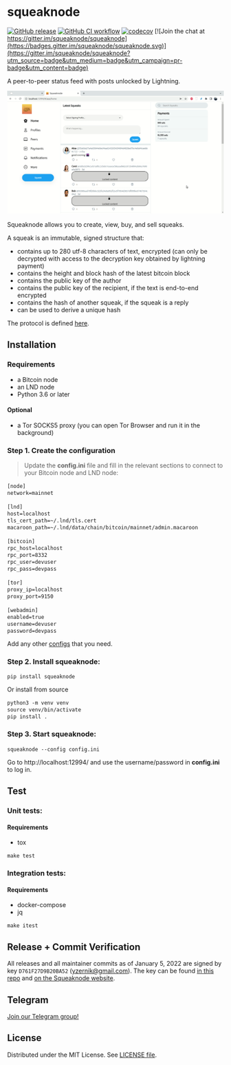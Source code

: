 # squeaknode

[![GitHub release](https://img.shields.io/github/release/squeaknode/squeaknode.svg)](https://github.com/squeaknode/squeaknode/releases)
[![GitHub CI workflow](https://github.com/squeaknode/squeaknode/actions/workflows/ci.yml/badge.svg)](https://github.com/squeaknode/squeaknode/actions/workflows/ci.yml)
[![codecov](https://codecov.io/gh/squeaknode/squeaknode/branch/master/graph/badge.svg?token=VV8WW3VR3Y)](https://codecov.io/gh/squeaknode/squeaknode)
[![Join the chat at https://gitter.im/squeaknode/squeaknode](https://badges.gitter.im/squeaknode/squeaknode.svg)](https://gitter.im/squeaknode/squeaknode?utm_source=badge&utm_medium=badge&utm_campaign=pr-badge&utm_content=badge)

A peer-to-peer status feed with posts unlocked by Lightning.

![Screen capture](docs/images/screen-capture.gif)

Squeaknode allows you to create, view, buy, and sell squeaks.

A squeak is an immutable, signed structure that:
* contains up to 280 utf-8 characters of text, encrypted (can only be decrypted with access to the decryption key obtained by lightning payment)
* contains the height and block hash of the latest bitcoin block
* contains the public key of the author
* contains the public key of the recipient, if the text is end-to-end encrypted
* contains the hash of another squeak, if the squeak is a reply
* can be used to derive a unique hash

The protocol is defined [here](https://github.com/yzernik/squeak/blob/master/docs/PROTOCOL.md).


## Installation

### Requirements
* a Bitcoin node
* an LND node
* Python 3.6 or later

#### Optional
* a Tor SOCKS5 proxy (you can open Tor Browser and run it in the background)

### Step 1. Create the configuration
> Update the **config.ini** file and fill in the relevant sections to connect to your Bitcoin node and LND node:

```
[node]
network=mainnet

[lnd]
host=localhost
tls_cert_path=~/.lnd/tls.cert
macaroon_path=~/.lnd/data/chain/bitcoin/mainnet/admin.macaroon

[bitcoin]
rpc_host=localhost
rpc_port=8332
rpc_user=devuser
rpc_pass=devpass

[tor]
proxy_ip=localhost
proxy_port=9150

[webadmin]
enabled=true
username=devuser
password=devpass
```

Add any other [configs](docs/configuration.md) that you need.

### Step 2. Install squeaknode:

```
pip install squeaknode
```

Or install from source

```
python3 -m venv venv
source venv/bin/activate
pip install .
```

### Step 3. Start squeaknode:

```
squeaknode --config config.ini
```

Go to http://localhost:12994/ and use the username/password in **config.ini** to log in.

## Test

### Unit tests:

#### Requirements
* tox

```
make test
```

### Integration tests:

#### Requirements
* docker-compose
* jq

```
make itest
```

## Release + Commit Verification

All releases and all maintainer commits as of January 5, 2022 are signed by key `D761F27D9B20BA52` (yzernik@gmail.com). The key can be found [in this repo](https://github.com/squeaknode/squeaknode/blob/master/PGP.txt) and [on the Squeaknode website](https://squeaknode.org/pgp.txt).

## Telegram

[Join our Telegram group!](https://t.me/squeaknode)

## License

Distributed under the MIT License. See [LICENSE file](LICENSE).
